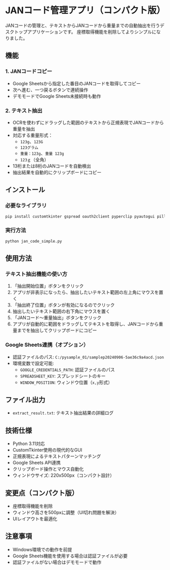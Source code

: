 # JANコード管理アプリ（コンパクト版）

JANコードの管理と、テキストからJANコードから重量までの自動抽出を行うデスクトップアプリケーションです。
座標取得機能を削除してよりシンプルになりました。

## 機能

### 1. JANコードコピー
- Google Sheetsから指定した番目のJANコードを取得してコピー
- 次へ進む、一つ戻るボタンで連続操作
- デモモードでGoogle Sheets未接続時も動作

### 2. テキスト抽出
- OCRを使わずにドラッグした範囲のテキストから正規表現でJANコードから重量を抽出
- 対応する重量形式：
  - `123g`、`123G`
  - `123グラム`
  - `重量：123g`、`重量 123g`
  - `123ｇ`（全角）
- 13桁または8桁のJANコードを自動検出
- 抽出結果を自動的にクリップボードにコピー

## インストール

### 必要なライブラリ
```bash
pip install customtkinter gspread oauth2client pyperclip pyautogui pillow
```

### 実行方法
```bash
python jan_code_simple.py
```

## 使用方法

### テキスト抽出機能の使い方
1. 「抽出開始位置」ボタンをクリック
2. アプリが非表示になったら、抽出したいテキスト範囲の左上角にマウスを置く
3. 「抽出終了位置」ボタンが有効になるのでクリック
4. 抽出したいテキスト範囲の右下角にマウスを置く
5. 「JANコード～重量抽出」ボタンをクリック
6. アプリが自動的に範囲をドラッグしてテキストを取得し、JANコードから重量までを抽出してクリップボードにコピー

### Google Sheets連携（オプション）
- 認証ファイルのパス: `C:/pysample_01/samplep20240906-5ae36c9a4acd.json`
- 環境変数で設定可能:
  - `GOOGLE_CREDENTIALS_PATH`: 認証ファイルのパス
  - `SPREADSHEET_KEY`: スプレッドシートのキー
  - `WINDOW_POSITION`: ウィンドウ位置（`x,y`形式）

## ファイル出力
- `extract_result.txt`: テキスト抽出結果の詳細ログ

## 技術仕様
- Python 3.11対応
- CustomTkinter使用の現代的なGUI
- 正規表現によるテキストパターンマッチング
- Google Sheets API連携
- クリップボード操作とマウス自動化
- ウィンドウサイズ: 220x500px（コンパクト設計）

## 変更点（コンパクト版）
- 座標取得機能を削除
- ウィンドウ高さを500pxに調整（UI切れ問題を解決）
- UIレイアウトを最適化

## 注意事項
- Windows環境での動作を前提
- Google Sheets機能を使用する場合は認証ファイルが必要
- 認証ファイルがない場合はデモモードで動作
